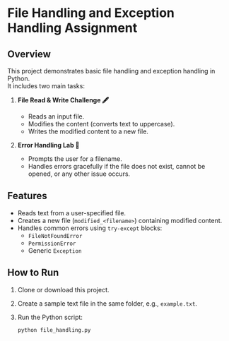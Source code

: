 # File Handling and Exception Handling Assignment

## Overview
This project demonstrates basic file handling and exception handling in Python.  
It includes two main tasks:

1. **File Read & Write Challenge 🖋️**  
   - Reads an input file.  
   - Modifies the content (converts text to uppercase).  
   - Writes the modified content to a new file.  

2. **Error Handling Lab 🧪**  
   - Prompts the user for a filename.  
   - Handles errors gracefully if the file does not exist, cannot be opened, or any other issue occurs.  

## Features
- Reads text from a user-specified file.
- Creates a new file (`modified_<filename>`) containing modified content.
- Handles common errors using `try-except` blocks:
  - `FileNotFoundError`  
  - `PermissionError`  
  - Generic `Exception`

## How to Run
1. Clone or download this project.  
2. Create a sample text file in the same folder, e.g., `example.txt`.  
3. Run the Python script:  

   ```bash
   python file_handling.py
